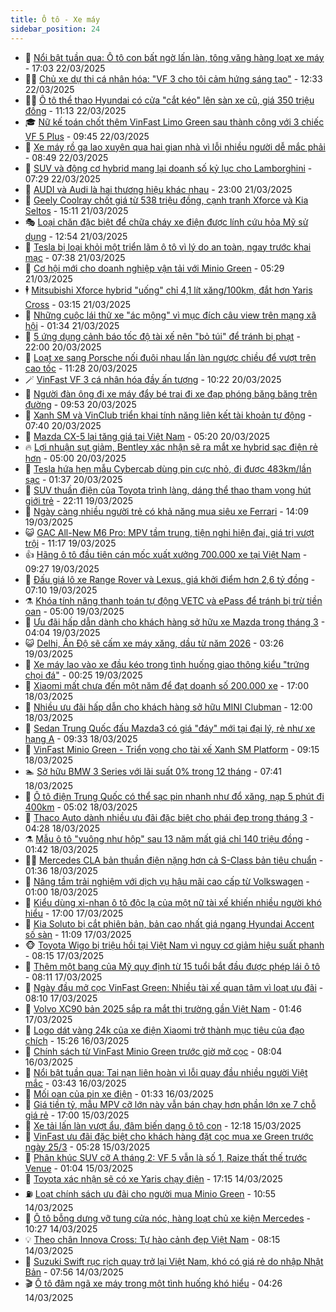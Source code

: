 ```yaml
---
title: Ô tô - Xe máy
sidebar_position: 24
---
```


<!-- dantri-o-to-xe-may:START -->
- 🤡 [Nổi bật tuần qua: Ô tô con bất ngờ lấn làn, tông văng hàng loạt xe máy](https://dantri.com.vn/o-to-xe-may/noi-bat-tuan-qua-o-to-con-bat-ngo-lan-lan-tong-vang-hang-loat-xe-may-20250322234622018.htm) - 17:03 22/03/2025
- 🧑‍💻 [Chủ xe dự thi cá nhân hóa: &quot;VF 3 cho tôi cảm hứng sáng tạo&quot;](https://dantri.com.vn/o-to-xe-may/chu-xe-du-thi-ca-nhan-hoa-vf-3-cho-toi-cam-hung-sang-tao-20250322193338505.htm) - 12:33 22/03/2025
- 🧑‍💻 [Ô tô thể thao Hyundai có cửa &quot;cắt kéo&quot; lên sàn xe cũ, giá 350 triệu đồng](https://dantri.com.vn/o-to-xe-may/o-to-the-thao-hyundai-co-cua-cat-keo-len-san-xe-cu-gia-350-trieu-dong-20250321122702467.htm) - 11:13 22/03/2025
- 🎓 [Nữ kế toán chốt thêm VinFast Limo Green sau thành công với 3 chiếc VF 5 Plus](https://dantri.com.vn/o-to-xe-may/nu-ke-toan-chot-them-vinfast-limo-green-sau-thanh-cong-voi-3-chiec-vf-5-plus-20250322154004996.htm) - 09:45 22/03/2025
- 🌊 [Xe máy rồ ga lao xuyên qua hai gian nhà vì lỗi nhiều người dễ mắc phải](https://dantri.com.vn/o-to-xe-may/xe-may-ro-ga-lao-xuyen-qua-hai-gian-nha-vi-loi-nhieu-nguoi-de-mac-phai-20250322151903745.htm) - 08:49 22/03/2025
- 🥷 [SUV và động cơ hybrid mang lại doanh số kỷ lục cho Lamborghini](https://dantri.com.vn/o-to-xe-may/suv-va-dong-co-hybrid-mang-lai-doanh-so-ky-luc-cho-lamborghini-20250321161548202.htm) - 07:29 22/03/2025
- 🤩 [AUDI và Audi là hai thương hiệu khác nhau](https://dantri.com.vn/o-to-xe-may/audi-va-audi-la-hai-thuong-hieu-khac-nhau-20250321145453067.htm) - 23:00 21/03/2025
- 🫶 [Geely Coolray chốt giá từ 538 triệu đồng, cạnh tranh Xforce và Kia Seltos](https://dantri.com.vn/o-to-xe-may/geely-coolray-chot-gia-tu-538-trieu-dong-canh-tranh-xforce-va-kia-seltos-20250321155514232.htm) - 15:11 21/03/2025
- 🎭 [Loại chăn đặc biệt để chữa cháy xe điện được lính cứu hỏa Mỹ sử dụng](https://dantri.com.vn/o-to-xe-may/loai-chan-dac-biet-de-chua-chay-xe-dien-duoc-linh-cuu-hoa-my-su-dung-20250321165130800.htm) - 12:54 21/03/2025
- 🌁 [Tesla bị loại khỏi một triển lãm ô tô vì lý do an toàn, ngay trước khai mạc](https://dantri.com.vn/o-to-xe-may/tesla-bi-loai-khoi-mot-trien-lam-o-to-vi-ly-do-an-toan-ngay-truoc-khai-mac-20250321112019623.htm) - 07:38 21/03/2025
- 🦩 [Cơ hội mới cho doanh nghiệp vận tải với Minio Green](https://dantri.com.vn/o-to-xe-may/co-hoi-moi-cho-doanh-nghiep-van-tai-voi-minio-green-20250321121536941.htm) - 05:29 21/03/2025
- 🕴 [Mitsubishi Xforce hybrid &quot;uống&quot; chỉ 4,1 lít xăng/100km, đắt hơn Yaris Cross](https://dantri.com.vn/o-to-xe-may/mitsubishi-xforce-hybrid-uong-chi-41-lit-xang100km-dat-hon-yaris-cross-20250321101132553.htm) - 03:15 21/03/2025
- 🎡 [Những cuộc lái thử xe &quot;ác mộng&quot; vì mục đích câu view trên mạng xã hội](https://dantri.com.vn/o-to-xe-may/nhung-cuoc-lai-thu-xe-ac-mong-vi-muc-dich-cau-view-tren-mang-xa-hoi-20250320234607940.htm) - 01:34 21/03/2025
- 📝 [5 ứng dụng cảnh báo tốc độ tài xế nên &quot;bỏ túi&quot; để tránh bị phạt](https://dantri.com.vn/o-to-xe-may/5-ung-dung-canh-bao-toc-do-tai-xe-nen-bo-tui-de-tranh-bi-phat-20250320150944893.htm) - 22:00 20/03/2025
- 🧐 [Loạt xe sang Porsche nối đuôi nhau lấn làn ngược chiều để vượt trên cao tốc](https://dantri.com.vn/o-to-xe-may/loat-xe-sang-porsche-noi-duoi-nhau-lan-lan-nguoc-chieu-de-vuot-tren-cao-toc-20250320182435200.htm) - 11:28 20/03/2025
- 🪄 [VinFast VF 3 cá nhân hóa đầy ấn tượng](https://dantri.com.vn/o-to-xe-may/vinfast-vf-3-ca-nhan-hoa-day-an-tuong-20250320171637635.htm) - 10:22 20/03/2025
- 🧰 [Người đàn ông đi xe máy đẩy bé trai đi xe đạp phóng băng băng trên đường](https://dantri.com.vn/o-to-xe-may/nguoi-dan-ong-di-xe-may-day-be-trai-di-xe-dap-phong-bang-bang-tren-duong-20250320120800408.htm) - 09:53 20/03/2025
- 🚀 [Xanh SM và VinClub triển khai tính năng liên kết tài khoản tự động](https://dantri.com.vn/o-to-xe-may/xanh-sm-va-vinclub-trien-khai-tinh-nang-lien-ket-tai-khoan-tu-dong-20250320142723294.htm) - 07:40 20/03/2025
- 💪 [Mazda CX-5 lại tăng giá tại Việt Nam](https://dantri.com.vn/o-to-xe-may/mazda-cx-5-lai-tang-gia-tai-viet-nam-20250320095456110.htm) - 05:20 20/03/2025
- 🔥 [Lợi nhuận sụt giảm, Bentley xác nhận sẽ ra mắt xe hybrid sạc điện rẻ hơn](https://dantri.com.vn/o-to-xe-may/loi-nhuan-sut-giam-bentley-xac-nhan-se-ra-mat-xe-hybrid-sac-dien-re-hon-20250320082833563.htm) - 05:00 20/03/2025
- 🐲 [Tesla hứa hẹn mẫu Cybercab dùng pin cực nhỏ, đi được 483km/lần sạc](https://dantri.com.vn/o-to-xe-may/tesla-hua-hen-mau-cybercab-dung-pin-cuc-nho-di-duoc-483kmlan-sac-20250320001049251.htm) - 01:37 20/03/2025
- 🌋 [SUV thuần điện của Toyota trình làng, dáng thể thao tham vọng hút giới trẻ](https://dantri.com.vn/o-to-xe-may/suv-thuan-dien-cua-toyota-trinh-lang-dang-the-thao-tham-vong-hut-gioi-tre-20250319220902383.htm) - 22:11 19/03/2025
- 🤩 [Ngày càng nhiều người trẻ có khả năng mua siêu xe Ferrari](https://dantri.com.vn/o-to-xe-may/ngay-cang-nhieu-nguoi-tre-co-kha-nang-mua-sieu-xe-ferrari-20250319125604968.htm) - 14:09 19/03/2025
- 😺 [GAC All-New M6 Pro: MPV tầm trung, tiện nghi hiện đại, giá trị vượt trội](https://dantri.com.vn/o-to-xe-may/gac-all-new-m6-pro-mpv-tam-trung-tien-nghi-hien-dai-gia-tri-vuot-troi-20250319181709683.htm) - 11:17 19/03/2025
- 👍 [Hãng ô tô đầu tiên cán mốc xuất xưởng 700.000 xe tại Việt Nam](https://dantri.com.vn/o-to-xe-may/hang-o-to-dau-tien-can-moc-xuat-xuong-700000-xe-tai-viet-nam-20250319144508709.htm) - 09:27 19/03/2025
- 🎃 [Đấu giá lô xe Range Rover và Lexus, giá khởi điểm hơn 2,6 tỷ đồng](https://dantri.com.vn/o-to-xe-may/dau-gia-lo-xe-range-rover-va-lexus-gia-khoi-diem-hon-26-ty-dong-20250319120350280.htm) - 07:10 19/03/2025
- ⚗️ [Khóa tính năng thanh toán tự động VETC và ePass để tránh bị trừ tiền oan](https://dantri.com.vn/o-to-xe-may/khoa-tinh-nang-thanh-toan-tu-dong-vetc-va-epass-de-tranh-bi-tru-tien-oan-20250319101453735.htm) - 05:00 19/03/2025
- 🦄 [Ưu đãi hấp dẫn dành cho khách hàng sở hữu xe Mazda trong tháng 3](https://dantri.com.vn/o-to-xe-may/uu-dai-hap-dan-danh-cho-khach-hang-so-huu-xe-mazda-trong-thang-3-20250319105322072.htm) - 04:04 19/03/2025
- 😺 [Delhi, Ấn Độ sẽ cấm xe máy xăng, dầu từ năm 2026](https://dantri.com.vn/o-to-xe-may/delhi-an-do-se-cam-xe-may-xang-dau-tu-nam-2026-20250319100404765.htm) - 03:26 19/03/2025
- 💼 [Xe máy lao vào xe đầu kéo trong tình huống giao thông kiểu &quot;trứng chọi đá&quot;](https://dantri.com.vn/o-to-xe-may/xe-may-lao-vao-xe-dau-keo-trong-tinh-huong-giao-thong-kieu-trung-choi-da-20250319001648284.htm) - 00:25 19/03/2025
- 💃 [Xiaomi mất chưa đến một năm để đạt doanh số 200.000 xe](https://dantri.com.vn/o-to-xe-may/xiaomi-mat-chua-den-mot-nam-de-dat-doanh-so-200000-xe-20250318165720121.htm) - 17:00 18/03/2025
- 🚀 [Nhiều ưu đãi hấp dẫn cho khách hàng sở hữu MINI Clubman](https://dantri.com.vn/o-to-xe-may/nhieu-uu-dai-hap-dan-cho-khach-hang-so-huu-mini-clubman-20250318185110363.htm) - 12:00 18/03/2025
- 🤩 [Sedan Trung Quốc đấu Mazda3 có giá &quot;đáy&quot; mới tại đại lý, rẻ như xe hạng A](https://dantri.com.vn/o-to-xe-may/sedan-trung-quoc-dau-mazda3-co-gia-day-moi-tai-dai-ly-re-nhu-xe-hang-a-20250318113913396.htm) - 09:33 18/03/2025
- 💪 [VinFast Minio Green - Triển vọng cho tài xế Xanh SM Platform](https://dantri.com.vn/o-to-xe-may/vinfast-minio-green-trien-vong-cho-tai-xe-xanh-sm-platform-20250318160821105.htm) - 09:15 18/03/2025
- 🏊 [Sở hữu BMW 3 Series với lãi suất 0% trong 12 tháng](https://dantri.com.vn/o-to-xe-may/so-huu-bmw-3-series-voi-lai-suat-0-trong-12-thang-20250318142741116.htm) - 07:41 18/03/2025
- 💄 [Ô tô điện Trung Quốc có thể sạc pin nhanh như đổ xăng, nạp 5 phút đi 400km](https://dantri.com.vn/o-to-xe-may/o-to-dien-trung-quoc-co-the-sac-pin-nhanh-nhu-do-xang-nap-5-phut-di-400km-20250318115414984.htm) - 05:02 18/03/2025
- 👺 [Thaco Auto dành nhiều ưu đãi đặc biệt cho phái đẹp trong tháng 3](https://dantri.com.vn/o-to-xe-may/thaco-auto-danh-nhieu-uu-dai-dac-biet-cho-phai-dep-trong-thang-3-20250318112743141.htm) - 04:28 18/03/2025
- ⚗️ [Mẫu ô tô &quot;vuông như hộp&quot; sau 13 năm mất giá chỉ 140 triệu đồng](https://dantri.com.vn/o-to-xe-may/mau-o-to-vuong-nhu-hop-sau-13-nam-mat-gia-chi-140-trieu-dong-20250317132536506.htm) - 01:42 18/03/2025
- 🧑‍🏫 [Mercedes CLA bản thuần điện nặng hơn cả S-Class bản tiêu chuẩn](https://dantri.com.vn/o-to-xe-may/mercedes-cla-ban-thuan-dien-nang-hon-ca-s-class-ban-tieu-chuan-20250317122329262.htm) - 01:36 18/03/2025
- 🦒 [Nâng tầm trải nghiệm với dịch vụ hậu mãi cao cấp từ Volkswagen](https://dantri.com.vn/o-to-xe-may/nang-tam-trai-nghiem-voi-dich-vu-hau-mai-cao-cap-tu-volkswagen-20250317172816787.htm) - 01:00 18/03/2025
- 🐘 [Kiểu dùng xi-nhan ô tô độc lạ của một nữ tài xế khiến nhiều người khó hiểu](https://dantri.com.vn/o-to-xe-may/kieu-dung-xi-nhan-o-to-doc-la-cua-mot-nu-tai-xe-khien-nhieu-nguoi-kho-hieu-20250317191344686.htm) - 17:00 17/03/2025
- 🧠 [Kia Soluto bị cắt phiên bản, bản cao nhất giá ngang Hyundai Accent số sàn](https://dantri.com.vn/o-to-xe-may/kia-soluto-bi-cat-phien-ban-ban-cao-nhat-gia-ngang-hyundai-accent-so-san-20250317140759817.htm) - 11:09 17/03/2025
- 🐵 [Toyota Wigo bị triệu hồi tại Việt Nam vì nguy cơ giảm hiệu suất phanh](https://dantri.com.vn/o-to-xe-may/toyota-wigo-bi-trieu-hoi-tai-viet-nam-vi-nguy-co-giam-hieu-suat-phanh-20250317115339685.htm) - 08:15 17/03/2025
- 🤭 [Thêm một bang của Mỹ quy định từ 15 tuổi bắt đầu được phép lái ô tô](https://dantri.com.vn/o-to-xe-may/them-mot-bang-cua-my-quy-dinh-tu-15-tuoi-bat-dau-duoc-phep-lai-o-to-20250317144026586.htm) - 08:11 17/03/2025
- 🤠 [Ngày đầu mở cọc VinFast Green: Nhiều tài xế quan tâm vì loạt ưu đãi](https://dantri.com.vn/o-to-xe-may/ngay-dau-mo-coc-vinfast-green-nhieu-tai-xe-quan-tam-vi-loat-uu-dai-20250317150351121.htm) - 08:10 17/03/2025
- 🫶 [Volvo XC90 bản 2025 sắp ra mắt thị trường gần Việt Nam](https://dantri.com.vn/o-to-xe-may/volvo-xc90-ban-2025-sap-ra-mat-thi-truong-gan-viet-nam-20250317084347318.htm) - 01:46 17/03/2025
- 🚀 [Logo dát vàng 24k của xe điện Xiaomi trở thành mục tiêu của đạo chích](https://dantri.com.vn/o-to-xe-may/logo-dat-vang-24k-cua-xe-dien-xiaomi-tro-thanh-muc-tieu-cua-dao-chich-20250316172507180.htm) - 15:26 16/03/2025
- 🎊 [Chính sách từ VinFast Minio Green trước giờ mở cọc](https://dantri.com.vn/o-to-xe-may/chinh-sach-tu-vinfast-minio-green-truoc-gio-mo-coc-20250316145203412.htm) - 08:04 16/03/2025
- 🦄 [Nổi bật tuần qua: Tai nạn liên hoàn vì lỗi quay đầu nhiều người Việt mắc](https://dantri.com.vn/o-to-xe-may/noi-bat-tuan-qua-tai-nan-lien-hoan-vi-loi-quay-dau-nhieu-nguoi-viet-mac-20250316102354087.htm) - 03:43 16/03/2025
- 🥷 [Mối oan của pin xe điện](https://dantri.com.vn/o-to-xe-may/moi-oan-cua-pin-xe-dien-20250316013031388.htm) - 01:33 16/03/2025
- 🦏 [Giá tiền tỷ, mẫu MPV cỡ lớn này vẫn bán chạy hơn phần lớn xe 7 chỗ giá rẻ](https://dantri.com.vn/o-to-xe-may/gia-tien-ty-mau-mpv-co-lon-nay-van-ban-chay-hon-phan-lon-xe-7-cho-gia-re-20250315160120232.htm) - 17:00 15/03/2025
- 🤗 [Xe tải lấn làn vượt ẩu, đâm biến dạng ô tô con](https://dantri.com.vn/o-to-xe-may/xe-tai-lan-lan-vuot-au-dam-bien-dang-o-to-con-20250315161917516.htm) - 12:18 15/03/2025
- 🐲 [VinFast ưu đãi đặc biệt cho khách hàng đặt cọc mua xe Green trước ngày 25/3](https://dantri.com.vn/o-to-xe-may/vinfast-uu-dai-dac-biet-cho-khach-hang-dat-coc-mua-xe-green-truoc-ngay-253-20250315114514835.htm) - 05:28 15/03/2025
- 🤭 [Phân khúc SUV cỡ A tháng 2: VF 5 vẫn là số 1, Raize thất thế trước Venue](https://dantri.com.vn/o-to-xe-may/phan-khuc-suv-co-a-thang-2-vf-5-van-la-so-1-raize-that-the-truoc-venue-20250314120245316.htm) - 01:04 15/03/2025
- 🐻 [Toyota xác nhận sẽ có xe Yaris chạy điện](https://dantri.com.vn/o-to-xe-may/toyota-xac-nhan-se-co-xe-yaris-chay-dien-20250315000630468.htm) - 17:15 14/03/2025
- ⛽️ [Loạt chính sách ưu đãi cho người mua Minio Green](https://dantri.com.vn/o-to-xe-may/loat-chinh-sach-uu-dai-cho-nguoi-mua-minio-green-20250314174256593.htm) - 10:55 14/03/2025
- 🫣 [Ô tô bỗng dưng vỡ tung cửa nóc, hàng loạt chủ xe kiện Mercedes](https://dantri.com.vn/o-to-xe-may/o-to-bong-dung-vo-tung-cua-noc-hang-loat-chu-xe-kien-mercedes-20250314162709727.htm) - 10:27 14/03/2025
- 💡 [Theo chân Innova Cross: Tự hào cảnh đẹp Việt Nam](https://dantri.com.vn/o-to-xe-may/theo-chan-innova-cross-tu-hao-canh-dep-viet-nam-20250314103120099.htm) - 08:15 14/03/2025
- 💪 [Suzuki Swift rục rịch quay trở lại Việt Nam, khó có giá rẻ do nhập Nhật Bản](https://dantri.com.vn/o-to-xe-may/suzuki-swift-ruc-rich-quay-tro-lai-viet-nam-kho-co-gia-re-do-nhap-nhat-ban-20250314111138996.htm) - 07:56 14/03/2025
- 🎬 [Ô tô đâm ngã xe máy trong một tình huống khó hiểu](https://dantri.com.vn/o-to-xe-may/o-to-dam-nga-xe-may-trong-mot-tinh-huong-kho-hieu-20250314112004762.htm) - 04:26 14/03/2025<!-- dantri-o-to-xe-may:END -->
